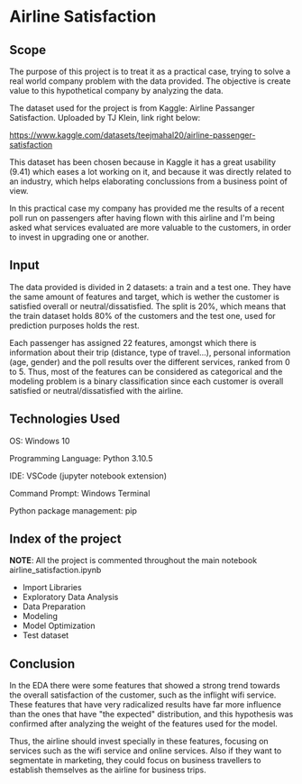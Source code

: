 <h1> Airline Satisfaction </h1>

<h2> Scope </h2>

The purpose of this project is to treat it as a practical case, trying to solve a real world company problem with the data provided. The objective is create value to this 
hypothetical company by analyzing the data.

The dataset used for the project is from Kaggle: Airline Passanger Satisfaction. Uploaded by TJ Klein, link right below:

https://www.kaggle.com/datasets/teejmahal20/airline-passenger-satisfaction

This dataset has been chosen because in Kaggle it has a great usability (9.41) which eases a lot working on it, and because it was directly related to an industry, which 
helps elaborating conclussions from a business point of view.

In this practical case my company has provided me the results of a recent poll run on passengers after having flown with this airline and I'm being asked what services 
evaluated are more valuable to the customers, in order to invest in upgrading one or another.

<h2> Input </h2>

The data provided is divided in 2 datasets: a train and a test one. They have the same amount of features and target, which is wether the customer is satisfied overall or 
neutral/dissatisfied. The split is 20%, which means that the train dataset holds 80% of the customers and the test one, used for prediction purposes holds the rest.

Each passenger has assigned 22 features, amongst which there is information about their trip (distance, type of travel...), personal information (age, gender) and the poll 
results over the different services, ranked from 0 to 5. Thus, most of the features can be considered as categorical and the modeling problem is a binary classification since 
each customer is overall satisfied or neutral/dissatisfied with the airline.

<h2> Technologies Used </h2>

OS: Windows 10

Programming Language: Python 3.10.5 

IDE: VSCode (jupyter notebook extension)

Command Prompt: Windows Terminal

Python package management: pip

<h2> Index of the project </h2>

**NOTE**: All the project is commented throughout the main notebook airline_satisfaction.ipynb  

  - Import Libraries  
  - Exploratory Data Analysis  
  - Data Preparation  
  - Modeling  
  - Model Optimization  
  - Test dataset
  
<h2> Conclusion </h2>

In the EDA there were some features that showed a strong trend towards the overall satisfaction of the customer, such as the inflight wifi service. These features that have
very radicalized results have far more influence than the ones that have "the expected" distribution, and this hypothesis was confirmed after analyzing the weight of the 
features used for the model.

Thus, the airline should invest specially in these features, focusing on services such as the wifi service and online services. Also if they want to segmentate in marketing,
they could focus on business travellers to establish themselves as the airline for business trips.

